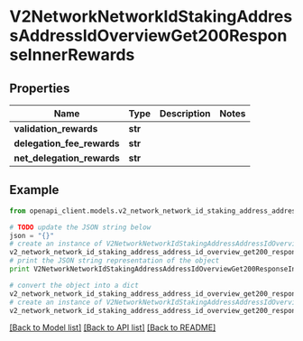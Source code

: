 # V2NetworkNetworkIdStakingAddressAddressIdOverviewGet200ResponseInnerRewards


## Properties

Name | Type | Description | Notes
------------ | ------------- | ------------- | -------------
**validation_rewards** | **str** |  | 
**delegation_fee_rewards** | **str** |  | 
**net_delegation_rewards** | **str** |  | 

## Example

```python
from openapi_client.models.v2_network_network_id_staking_address_address_id_overview_get200_response_inner_rewards import V2NetworkNetworkIdStakingAddressAddressIdOverviewGet200ResponseInnerRewards

# TODO update the JSON string below
json = "{}"
# create an instance of V2NetworkNetworkIdStakingAddressAddressIdOverviewGet200ResponseInnerRewards from a JSON string
v2_network_network_id_staking_address_address_id_overview_get200_response_inner_rewards_instance = V2NetworkNetworkIdStakingAddressAddressIdOverviewGet200ResponseInnerRewards.from_json(json)
# print the JSON string representation of the object
print V2NetworkNetworkIdStakingAddressAddressIdOverviewGet200ResponseInnerRewards.to_json()

# convert the object into a dict
v2_network_network_id_staking_address_address_id_overview_get200_response_inner_rewards_dict = v2_network_network_id_staking_address_address_id_overview_get200_response_inner_rewards_instance.to_dict()
# create an instance of V2NetworkNetworkIdStakingAddressAddressIdOverviewGet200ResponseInnerRewards from a dict
v2_network_network_id_staking_address_address_id_overview_get200_response_inner_rewards_form_dict = v2_network_network_id_staking_address_address_id_overview_get200_response_inner_rewards.from_dict(v2_network_network_id_staking_address_address_id_overview_get200_response_inner_rewards_dict)
```
[[Back to Model list]](../README.md#documentation-for-models) [[Back to API list]](../README.md#documentation-for-api-endpoints) [[Back to README]](../README.md)



